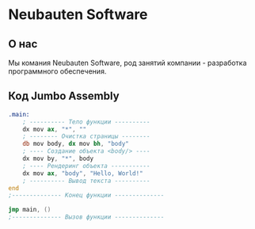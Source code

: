# Neubauten Software

## О нас

Мы комания Neubauten Software, род занятий компании - разработка программного обеспечения.

## Код Jumbo Assembly

```asm
.main:
	; ---------- Тело функции ----------
	dx mov ax, "*", ""
	; -------- Очистка страницы --------
	db mov body, dx mov bh, "body"
	; ---- Создание объекта <body/> ----
	dx mov by, "*", body
	; ---- Рендеринг объекта -----------
	dx mov ax, "body", "Hello, World!"
	; ---------- Вывод текста ----------
end
;-------------- Конец функции --------------

jmp main, ()
;-------------- Вызов функции --------------
```
